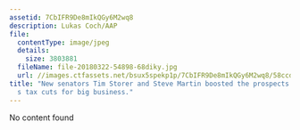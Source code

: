 ```yaml
---
assetid: 7CbIFR9De8mIkQGy6M2wq8
description: Lukas Coch/AAP
file:
  contentType: image/jpeg
  details:
    size: 3803881
  fileName: file-20180322-54898-68diky.jpg
  url: //images.ctfassets.net/bsux5spekp1p/7CbIFR9De8mIkQGy6M2wq8/58ccda84053092b1bd970de04d4f8510/file-20180322-54898-68diky.jpg
title: "New senators Tim Storer and Steve Martin boosted the prospects for the government\u2019\
  s tax cuts for big business."
---
```

No content found